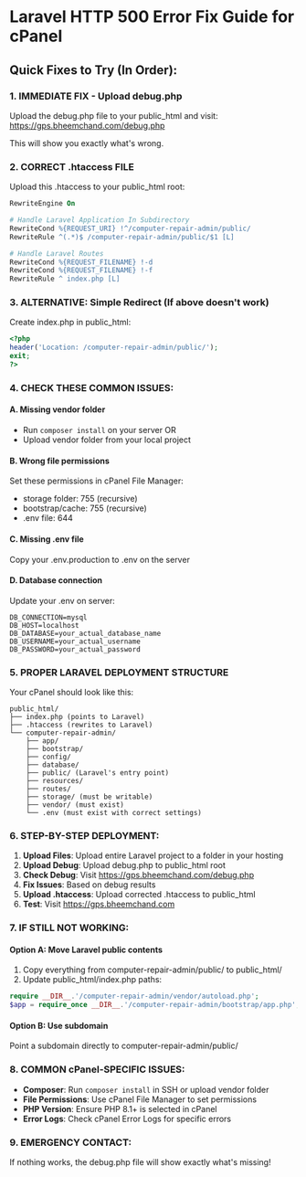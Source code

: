 # Laravel HTTP 500 Error Fix Guide for cPanel

## Quick Fixes to Try (In Order):

### 1. IMMEDIATE FIX - Upload debug.php

Upload the debug.php file to your public_html and visit:
https://gps.bheemchand.com/debug.php

This will show you exactly what's wrong.

### 2. CORRECT .htaccess FILE

Upload this .htaccess to your public_html root:

```apache
RewriteEngine On

# Handle Laravel Application In Subdirectory
RewriteCond %{REQUEST_URI} !^/computer-repair-admin/public/
RewriteRule ^(.*)$ /computer-repair-admin/public/$1 [L]

# Handle Laravel Routes
RewriteCond %{REQUEST_FILENAME} !-d
RewriteCond %{REQUEST_FILENAME} !-f
RewriteRule ^ index.php [L]
```

### 3. ALTERNATIVE: Simple Redirect (If above doesn't work)

Create index.php in public_html:

```php
<?php
header('Location: /computer-repair-admin/public/');
exit;
?>
```

### 4. CHECK THESE COMMON ISSUES:

#### A. Missing vendor folder

-   Run `composer install` on your server OR
-   Upload vendor folder from your local project

#### B. Wrong file permissions

Set these permissions in cPanel File Manager:

-   storage folder: 755 (recursive)
-   bootstrap/cache: 755 (recursive)
-   .env file: 644

#### C. Missing .env file

Copy your .env.production to .env on the server

#### D. Database connection

Update your .env on server:

```env
DB_CONNECTION=mysql
DB_HOST=localhost
DB_DATABASE=your_actual_database_name
DB_USERNAME=your_actual_username
DB_PASSWORD=your_actual_password
```

### 5. PROPER LARAVEL DEPLOYMENT STRUCTURE

Your cPanel should look like this:

```
public_html/
├── index.php (points to Laravel)
├── .htaccess (rewrites to Laravel)
└── computer-repair-admin/
    ├── app/
    ├── bootstrap/
    ├── config/
    ├── database/
    ├── public/ (Laravel's entry point)
    ├── resources/
    ├── routes/
    ├── storage/ (must be writable)
    ├── vendor/ (must exist)
    └── .env (must exist with correct settings)
```

### 6. STEP-BY-STEP DEPLOYMENT:

1. **Upload Files**: Upload entire Laravel project to a folder in your hosting
2. **Upload Debug**: Upload debug.php to public_html root
3. **Check Debug**: Visit https://gps.bheemchand.com/debug.php
4. **Fix Issues**: Based on debug results
5. **Upload .htaccess**: Upload corrected .htaccess to public_html
6. **Test**: Visit https://gps.bheemchand.com

### 7. IF STILL NOT WORKING:

#### Option A: Move Laravel public contents

1. Copy everything from computer-repair-admin/public/ to public_html/
2. Update public_html/index.php paths:

```php
require __DIR__.'/computer-repair-admin/vendor/autoload.php';
$app = require_once __DIR__.'/computer-repair-admin/bootstrap/app.php';
```

#### Option B: Use subdomain

Point a subdomain directly to computer-repair-admin/public/

### 8. COMMON cPanel-SPECIFIC ISSUES:

-   **Composer**: Run `composer install` in SSH or upload vendor folder
-   **File Permissions**: Use cPanel File Manager to set permissions
-   **PHP Version**: Ensure PHP 8.1+ is selected in cPanel
-   **Error Logs**: Check cPanel Error Logs for specific errors

### 9. EMERGENCY CONTACT:

If nothing works, the debug.php file will show exactly what's missing!
